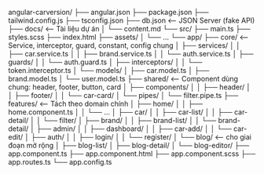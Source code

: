 angular-carversion/
├── angular.json
├── package.json
├── tailwind.config.js
├── tsconfig.json
├── db.json                  <-- JSON Server (fake API)
├── docs/                    <-- Tài liệu dự án
│   └── content.md
└── src/
    ├── main.ts
    ├── styles.scss
    ├── index.html
    ├── assets/
    │   └── ...
    └── app/
        ├── core/            <-- Service, interceptor, guard, constant, config chung
        │   ├── services/
        │   │   ├── car.service.ts
        │   │   ├── brand.service.ts
        │   │   └── auth.service.ts
        │   ├── guards/
        │   │   └── auth.guard.ts
        │   ├── interceptors/
        │   │   └── token.interceptor.ts
        │   └── models/
        │       ├── car.model.ts
        │       ├── brand.model.ts
        │       └── user.model.ts
        ├── shared/          <-- Component dùng chung: header, footer, button, card
        │   ├── components/
        │   │   ├── header/
        │   │   ├── footer/
        │   │   └── car-card/
        │   └── pipes/
        │       └── filter.pipe.ts
        ├── features/        <-- Tách theo domain chính
        │   ├── home/
        │   │   ├── home.component.ts
        │   │   └── ...
        │   ├── car/
        │   │   ├── car-list/
        │   │   ├── car-detail/
        │   │   └── filter/
        │   ├── brand/
        │   │   ├── brand-list/
        │   │   └── brand-detail/
        │   ├── admin/
        │   │   ├── dashboard/
        │   │   ├── car-add/
        │   │   └── car-edit/
        │   ├── auth/
        │   │   ├── login/
        │   │   └── register/
        │   └── blog/         <-- cho giai đoạn mở rộng
        │       ├── blog-list/
        │       ├── blog-detail/
        │       └── blog-editor/
        ├── app.component.ts
        ├── app.component.html
        ├── app.component.scss
        ├── app.routes.ts
        └── app.config.ts
